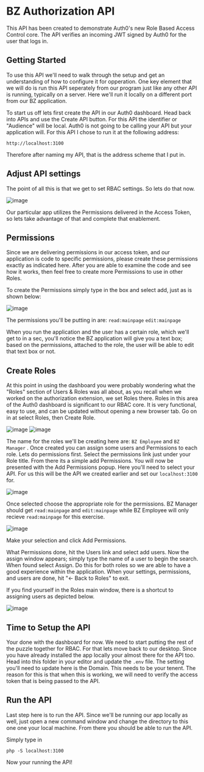 # BZ Authorization API

This API has been created to demonstrate Auth0's new Role Based Access Control core.  The API verifies an incoming JWT signed by Auth0 for the user that logs in. 

## Getting Started

To use this API we'll need to walk through the setup and get an understanding of how to configure it for opperation.  One key element that we will do is run this API seperately from our program just like any other API is running, typically on a server.  Here we'll run it locally on a different port from our BZ application.

To start us off lets first create the API in our Auth0 dashboard.  Head back into APIs and use the Create API button.  For this API the identifier or "Audience" will be local.  Auth0 is not going to be calling your API but your application will.  For this API I chose to run it at the following address:

```http://localhost:3100```

Therefore after naming my API, that is the address scheme that I put in. 

## Adjust API settings

The point of all this is that we get to set RBAC settings.  So lets do that now.  

![image](https://user-images.githubusercontent.com/51866741/60689198-90d5cd00-9e6f-11e9-89c4-cae044482d27.png)

Our particular app utilizes the Permissions delivered in the Access Token, so lets take advantage of that and complete that enablement.  

## Permissions

Since we are delivering permissions in our access token, and our application is code to specific permissions, please create these permissions exactly as indicated here.  After you are able to examine the code and see how it works, then feel free to create more Permissions to use in other Roles.  

To create the Permissions simply type in the box and select add, just as is shown below:

![image](https://user-images.githubusercontent.com/51866741/60689337-363d7080-9e71-11e9-9dc9-091a3dc16570.png)

The permissions you'll be putting in are:
```read:mainpage```
```edit:mainpage```

When you run the application and the user has a certain role, which we'll get to in a sec, you'll notice the BZ application will give you a text box; based on the permissions, attached to the role, the user will be able to edit that text box or not.

## Create Roles

At this point in using the dashboard you were probably wondering what the "Roles" section of Users & Roles was all about, as you recall when we worked on the authorization extension, we set Roles there.  Roles in this area of the Auth0 dashboard is significant to our RBAC core.  It is very functional, easy to use, and can be updated without opening a new browser tab.  Go on in at select Roles, then Create Role.

![image](https://user-images.githubusercontent.com/51866741/60698721-9b12be00-9ea5-11e9-9135-5bb162913810.png)
![image](https://user-images.githubusercontent.com/51866741/60698742-b1207e80-9ea5-11e9-870f-3669089ff9c5.png)

The name for the roles we'll be creating here are: 
```BZ Employee```
 and 
```BZ Manager```
.  Once created you can assign some users and Permissions to each role.  Lets do permissions first.  Select the permissions link just under your Role title.  From there its a simple add Permissions.  You will now be presented with the Add Permissions popup.  Here you'll need to select your API.  For us this will be the API we created earlier and set our ```localhost:3100``` for.

![image](https://user-images.githubusercontent.com/51866741/60699395-808e1400-9ea8-11e9-93f4-609a827abc81.png)

Once selected choose the appropriate role for the permissions.  BZ Manager should get ```read:mainpage``` and ```edit:mainpage``` while BZ Employee will only recieve ```read:mainpage``` for this exercise.

![image](https://user-images.githubusercontent.com/51866741/60699525-22156580-9ea9-11e9-9a15-385575e89725.png)

Make your selection and click Add Permissions.

What Permissions done, hit the Users link and select add users.  Now the assign window appears; simply type the name of a user to begin the search.  When found select Assign.  Do this for both roles so we are able to have a good experience within the application.  When your settings, permissions, and users are done, hit "<- Back to Roles" to exit.  

If you find yourself in the Roles main window, there is a shortcut to assigning users as depicted below.

![image](https://user-images.githubusercontent.com/51866741/60698890-64897300-9ea6-11e9-8e8b-71b138b0d685.png)

## Time to Setup the API

Your done with the dashboard for now.  We need to start putting the rest of the puzzle together for RBAC.  For that lets move back to our desktop.  Since you have already installed the app locally your almost there for the API too.  Head into this folder in your editor and update the ```.env``` file.  The setting you'll need to update here is the Domain.  This needs to be your tenent.  The reason for this is that when this is working, we will need to verify the access token that is being passed to the API.  

## Run the API

Last step here is to run the API.  Since we'll be running our app locally as well, just open a new command window and change the directory to this one one your local machine.  From there you should be able to run the API.

Simply type in

```php -S localhost:3100```

Now your running the API!
